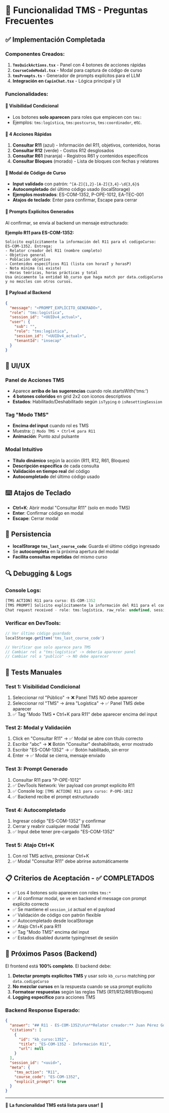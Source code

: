 # 🚀 Funcionalidad TMS - Preguntas Frecuentes

## ✅ Implementación Completada

### **Componentes Creados:**

1. **`TmsQuickActions.tsx`** - Panel con 4 botones de acciones rápidas
2. **`CourseCodeModal.tsx`** - Modal para captura de código de curso
3. **`tmsPrompts.ts`** - Generador de prompts explícitos para el LLM
4. **Integración en `CapinChat.tsx`** - Lógica principal y UI

### **Funcionalidades:**

#### **🎯 Visibilidad Condicional**
- Los botones **solo aparecen** para roles que empiecen con `tms:` 
- Ejemplos: `tms:logística`, `tms:postcurso`, `tms:coordinador`, etc.

#### **🔘 4 Acciones Rápidas**
1. **Consultar R11** (azul) - Información del R11, objetivos, contenidos, horas
2. **Consultar R12** (verde) - Costos R12 desglosados
3. **Consultar R61** (naranja) - Registros R61 y contenidos específicos  
4. **Consultar Bloques** (morado) - Lista de bloques con fechas y relatores

#### **📝 Modal de Código de Curso**
- **Input validado** con patrón: `^[A-Z]{1,2}-[A-Z]{3,4}-\d{3,6}$`
- **Autocompletado** del último código usado (localStorage)
- **Ejemplos mostrados**: ES-COM-1352, P-OPE-1012, EA-TEC-001
- **Atajos de teclado**: Enter para confirmar, Escape para cerrar

#### **🤖 Prompts Explícitos Generados**

Al confirmar, se envía al backend un mensaje estructurado:

**Ejemplo R11 para ES-COM-1352:**
```
Solicito explícitamente la información del R11 para el codigoCurso: ES-COM-1352. Entrega:
- Relator creador del R11 (nombre completo)
- Objetivo general
- Población objetivo
- Contenidos específicos R11 (lista con horasT y horasP)
- Nota mínima (si existe)
- Horas teóricas, horas prácticas y total
Usa únicamente la entidad kb_curso que haga match por data.codigoCurso y no mezcles con otros cursos.
```

#### **📡 Payload al Backend**
```json
{
  "message": "<PROMPT_EXPLÍCITO_GENERADO>",
  "role": "tms:logística", 
  "session_id": "<UUIDv4_actual>",
  "user": {
    "sub": "",
    "role": "tms:logística",
    "session_id": "<UUIDv4_actual>", 
    "tenantId": "insecap"
  }
}
```

## 🎨 **UI/UX**

### **Panel de Acciones TMS**
- Aparece **arriba de las sugerencias** cuando role.startsWith('tms:')
- **4 botones coloridos** en grid 2x2 con iconos descriptivos
- **Estados**: Habilitado/Deshabilitado según `isTyping` o `isResettingSession`

### **Tag "Modo TMS"**  
- **Encima del input** cuando rol es TMS
- Muestra: `🔵 Modo TMS • Ctrl+K para R11`
- **Animación**: Punto azul pulsante

### **Modal Intuitivo**
- **Título dinámico** según la acción (R11, R12, R61, Bloques)
- **Descripción específica** de cada consulta
- **Validación en tiempo real** del código
- **Autocompletado** del último código usado

## ⌨️ **Atajos de Teclado**

- **Ctrl+K**: Abrir modal "Consultar R11" (solo en modo TMS)
- **Enter**: Confirmar código en modal
- **Escape**: Cerrar modal

## 💾 **Persistencia**

- **localStorage `tms_last_course_code`**: Guarda el último código ingresado
- Se **autocompleta** en la próxima apertura del modal
- **Facilita consultas repetidas** del mismo curso

## 🔍 **Debugging & Logs**

### **Console Logs:**
```javascript
[TMS ACTION] R11 para curso: ES-COM-1352
[TMS PROMPT] Solicito explícitamente la información del R11 para el codigoCurso: ES-COM-1352. Entrega...
Chat request received - role: tms:logística, raw_role: undefined, session_id: <uuid>, message: Solicito explícitamente...
```

### **Verificar en DevTools:**
```javascript
// Ver último código guardado
localStorage.getItem('tms_last_course_code')

// Verificar que solo aparece para TMS
// Cambiar rol a "tms:logística" -> debería aparecer panel
// Cambiar rol a "publico" -> NO debe aparecer
```

## 🧪 **Tests Manuales**

### **Test 1: Visibilidad Condicional**
1. Seleccionar rol "Público" → ❌ Panel TMS NO debe aparecer
2. Seleccionar rol "TMS" → área "Logística" → ✅ Panel TMS debe aparecer
3. ✅ Tag "Modo TMS • Ctrl+K para R11" debe aparecer encima del input

### **Test 2: Modal y Validación**
1. Click en "Consultar R11" → ✅ Modal se abre con título correcto
2. Escribir "abc" → ❌ Botón "Consultar" deshabilitado, error mostrado
3. Escribir "ES-COM-1352" → ✅ Botón habilitado, sin error
4. Enter → ✅ Modal se cierra, mensaje enviado

### **Test 3: Prompt Generado**
1. Consultar R11 para "P-OPE-1012"
2. ✅ DevTools Network: Ver payload con prompt explícito R11
3. ✅ Console log: `[TMS ACTION] R11 para curso: P-OPE-1012`
4. ✅ Backend recibe el prompt estructurado

### **Test 4: Autocompletado**
1. Ingresar código "ES-COM-1352" y confirmar
2. Cerrar y reabrir cualquier modal TMS
3. ✅ Input debe tener pre-cargado "ES-COM-1352"

### **Test 5: Atajo Ctrl+K**
1. Con rol TMS activo, presionar Ctrl+K
2. ✅ Modal "Consultar R11" debe abrirse automáticamente

## 📋 **Criterios de Aceptación - ✅ COMPLETADOS**

- ✅ Los 4 botones solo aparecen con roles `tms:*`
- ✅ Al confirmar modal, se ve en backend el message con prompt explícito correcto
- ✅ Se mantiene el `session_id` actual en el payload
- ✅ Validación de código con patrón flexible
- ✅ Autocompletado desde localStorage
- ✅ Atajo Ctrl+K para R11
- ✅ Tag "Modo TMS" encima del input
- ✅ Estados disabled durante typing/reset de sesión

## 🔄 **Próximos Pasos (Backend)**

El frontend está **100% completo**. El backend debe:

1. **Detectar prompts explícitos TMS** y usar solo `kb_curso` matching por `data.codigoCurso`
2. **No mezclar cursos** en la respuesta cuando se usa prompt explícito
3. **Formatear respuestas** según las reglas TMS (R11/R12/R61/Bloques)
4. **Logging específico** para acciones TMS

### **Backend Response Esperado:**
```json
{
  "answer": "## R11 - ES-COM-1352\n\n**Relator creador:** Juan Pérez González\n**Objetivo general:** Desarrollar competencias...",
  "citations": [
    {
      "id": "kb_curso:1352",
      "title": "ES-COM-1352 - Información R11",
      "url": null
    }
  ],
  "session_id": "<uuid>",
  "meta": {
    "tms_action": "R11",
    "course_code": "ES-COM-1352",
    "explicit_prompt": true
  }
}
```

---

🎉 **La funcionalidad TMS está lista para usar!** 🚀